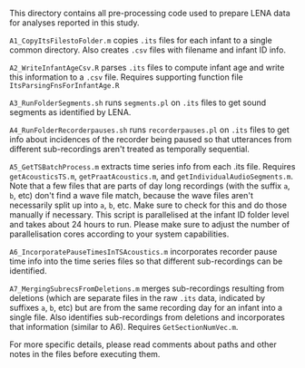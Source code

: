 This directory contains all pre-processing code used to prepare LENA data for analyses reported in this study. 

`A1_CopyItsFilestoFolder.m` copies `.its` files for each infant to a single common directory. Also creates `.csv` files with filename and infant ID info.

`A2_WriteInfantAgeCsv.R` parses `.its` files to compute infant age and write this information to a `.csv` file. Requires supporting function file `ItsParsingFnsForInfantAge.R`

`A3_RunFolderSegments.sh` runs `segments.pl` on `.its` files to get sound segments as identified by LENA.

`A4_RunFolderRecorderpauses.sh` runs `recorderpauses.pl` on `.its` files to get info about incidences of the recorder being paused so that utterances from different sub-recordings aren't treated as temporally sequential.

`A5_GetTSBatchProcess.m` extracts time series info from each .its file. Requires `getAcousticsTS.m`, `getPraatAcoustics.m`, and `getIndividualAudioSegments.m`. Note that a few files that are parts of day long recordings (with the suffix `a`, `b`, etc) don't find a wave file match, because the wave files aren't necessarily split up into `a`, `b`, etc. Make sure to check for this and do those manually if necessary. This script is parallelised at the infant ID folder level and takes about 24 hours to run. Please make sure to adjust the number of parallelisation cores according to your system capabilities. 

`A6_IncorporatePauseTimesInTSAcoustics.m` incorporates recorder pause time info into the time series files so that different sub-recordings can be identified.

`A7_MergingSubrecsFromDeletions.m` merges sub-recordings resulting from deletions (which are separate files in the raw `.its` data, indicated by suffixes `a`, `b`, etc) but are from the same recording day for an infant into a single file. Also identifies sub-recordings from deletions and incorporates that information (similar to A6). Requires `GetSectionNumVec.m`.

For more specific details, please read comments about paths and other notes in the files before executing them. 
